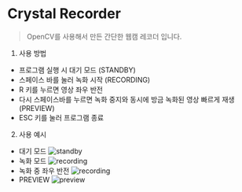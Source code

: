 # Crystal Recorder
> OpenCV를 사용해서 만든 간단한 웹캠 레코더 입니다.

1. 사용 방법
* 프로그램 실행 시 대기 모드 (STANDBY)
* 스페이스 바를 눌러 녹화 시작 (RECORDING)
* R 키를 누르면 영상 좌우 반전
* 다시 스페이스바를 누르면 녹화 중지와 동시에 방금 녹화된 영상 빠르게 재생 (PREVIEW)
* ESC 키를 눌러 프로그램 종료

2. 사용 예시
* 대기 모드 
![standby](img/standby.png)
* 녹화 모드
![recording](img/recording.png)
* 녹화 중 좌우 반전
![recording](img/recording_rev.png)
* PREVIEW
![preview](img/preview.png)
